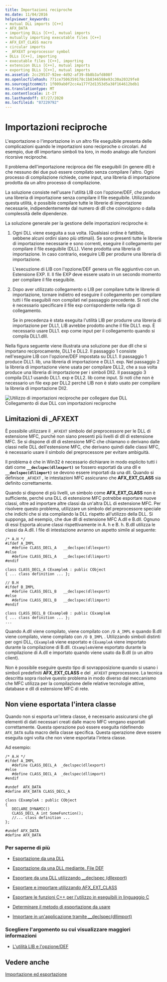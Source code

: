 ```yaml
---
title: Importazioni reciproche
ms.date: 11/04/2016
helpviewer_keywords:
- mutual DLL imports [C++]
- AFX_DATA
- importing DLLs [C++], mutual imports
- mutually importing executable files [C++]
- AFX_EXT_CLASS macro
- circular imports
- _AFXEXT preprocessor symbol
- DLLs [C++], importing
- executable files [C++], importing
- extension DLLs [C++], mutual imports
- exporting DLLs [C++], mutual imports
ms.assetid: 2cc29537-92ee-4d92-af39-8b8b3afd808f
ms.openlocfilehash: 771ce7506359178c1b8346598e93c30a20329fe8
ms.sourcegitcommit: 1f009ab0f2cc4a177f2d1353d5a38f164612bdb1
ms.translationtype: MT
ms.contentlocale: it-IT
ms.lasthandoff: 07/27/2020
ms.locfileid: "87229792"
---
```

# <a name="mutual-imports"></a>Importazioni reciproche

L'esportazione o l'importazione in un altro file eseguibile presenta delle complicazioni quando le importazioni sono reciproche o circolari. Ad esempio, due dll importano simboli tra loro, in modo analogo alle funzioni ricorsive reciproche.

Il problema dell'importazione reciproca dei file eseguibili (in genere dll) è che nessuno dei due può essere compilato senza compilare l'altro. Ogni processo di compilazione richiede, come input, una libreria di importazione prodotta da un altro processo di compilazione.

La soluzione consiste nell'usare l'utilità LIB con l'opzione/DEF, che produce una libreria di importazione senza compilare il file eseguibile. Utilizzando questa utilità, è possibile compilare tutte le librerie di importazione necessarie, indipendentemente dal numero di dll che coinvolgono o dalla complessità delle dipendenze.

La soluzione generale per la gestione delle importazioni reciproche è:

1. Ogni DLL viene eseguita a sua volta. (Qualsiasi ordine è fattibile, sebbene alcuni ordini siano più ottimali). Se sono presenti tutte le librerie di importazione necessarie e sono correnti, eseguire il collegamento per compilare il file eseguibile (DLL). Viene prodotta una libreria di importazione. In caso contrario, eseguire LIB per produrre una libreria di importazione.

   L'esecuzione di LIB con l'opzione/DEF genera un file aggiuntivo con un. Estensione EXP. Il. Il file EXP deve essere usato in un secondo momento per compilare il file eseguibile.

1. Dopo aver utilizzato collegamento o LIB per compilare tutte le librerie di importazione, tornare indietro ed eseguire il collegamento per compilare tutti i file eseguibili non compilati nel passaggio precedente. Si noti che è necessario specificare il file exp corrispondente nella riga di collegamento.

   Se in precedenza è stata eseguita l'utilità LIB per produrre una libreria di importazione per DLL1, LIB avrebbe prodotto anche il file DLL1. exp. È necessario usare DLL1. exp come input per il collegamento quando si compila DLL1.dlll.

Nella figura seguente viene illustrata una soluzione per due dll che si importano reciprocamente, DLL1 e DLL2. Il passaggio 1 consiste nell'eseguire LIB con l'opzione/DEF impostata su DLL1. Il passaggio 1 produce DLL1. lib, una libreria di importazione e DLL1. exp. Nel passaggio 2 la libreria di importazione viene usata per compilare DLL2, che a sua volta produce una libreria di importazione per i simboli Dll2. Il passaggio 3 compila DLL1 usando DLL1. exp e DLL2. lib come input. Si noti che non è necessario un file exp per DLL2 perché LIB non è stato usato per compilare la libreria di importazione Dll2.

![Utilizzo di importazioni reciproche per collegare due DLL](media/vc37yj1.gif "Utilizzo di importazioni reciproche per collegare due DLL")<br/>
Collegamento di due DLL con importazioni reciproche

## <a name="limitations-of-_afxext"></a>Limitazioni di _AFXEXT

È possibile utilizzare il `_AFXEXT` simbolo del preprocessore per le DLL di estensione MFC, purché non siano presenti più livelli di dll di estensione MFC. Se si dispone di dll di estensione MFC che chiamano o derivano dalle classi nelle DLL dell'estensione MFC, che derivano quindi dalle classi MFC, è necessario usare il simbolo del preprocessore per evitare ambiguità.

Il problema è che in Win32 è necessario dichiarare in modo esplicito tutti i dati come **`__declspec(dllexport)`** se fossero esportati da una dll e **`__declspec(dllimport)`** se devono essere importati da una dll. Quando si definisce `_AFXEXT` , le intestazioni MFC assicurano che **AFX_EXT_CLASS** sia definito correttamente.

Quando si dispone di più livelli, un simbolo come **AFX_EXT_CLASS** non è sufficiente, perché una DLL di estensione MFC potrebbe esportare nuove classi, oltre ad importare altre classi da un'altra DLL di estensione MFC. Per risolvere questo problema, utilizzare un simbolo del preprocessore speciale che indichi che si sta compilando la DLL rispetto all'utilizzo della DLL. Si supponga, ad esempio, che due dll di estensione MFC A.dll e B.dll. Ognuno di essi Esporta alcune classi rispettivamente in A. h e B. h. B.dll utilizza le classi da A.dll. I file di intestazione avranno un aspetto simile al seguente:

```
/* A.H */
#ifdef A_IMPL
   #define CLASS_DECL_A   __declspec(dllexport)
#else
   #define CLASS_DECL_A   __declspec(dllimport)
#endif

class CLASS_DECL_A CExampleA : public CObject
{ ... class definition ... };

// B.H
#ifdef B_IMPL
   #define CLASS_DECL_B   __declspec(dllexport)
#else
   #define CLASS_DECL_B   __declspec(dllimport)
#endif

class CLASS_DECL_B CExampleB : public CExampleA
{ ... class definition ... };
...
```

Quando A.dll viene compilato, viene compilato con `/D A_IMPL` e quando B.dll viene compilato, viene compilato con `/D B_IMPL` . Utilizzando simboli distinti per ogni DLL, `CExampleB` viene esportato e `CExampleA` viene importato durante la compilazione di B.dll. `CExampleA`viene esportato durante la compilazione di A.dll e importato quando viene usato da B.dll (o un altro client).

Non è possibile eseguire questo tipo di sovrapposizione quando si usano i simboli predefiniti **AFX_EXT_CLASS** e del `_AFXEXT` preprocessore. La tecnica descritta sopra risolve questo problema in modo diverso dal meccanismo che MFC utilizza per la compilazione delle relative tecnologie attive, database e dll di estensione MFC di rete.

## <a name="not-exporting-the-entire-class"></a>Non viene esportata l'intera classe

Quando non si esporta un'intera classe, è necessario assicurarsi che gli elementi di dati necessari creati dalle macro MFC vengano esportati correttamente. Questa operazione può essere eseguita ridefinendo `AFX_DATA` sulla macro della classe specifica. Questa operazione deve essere eseguita ogni volta che non viene esportata l'intera classe.

Ad esempio:

```
/* A.H */
#ifdef A_IMPL
   #define CLASS_DECL_A  _declspec(dllexport)
#else
   #define CLASS_DECL_A  _declspec(dllimport)
#endif

#undef  AFX_DATA
#define AFX_DATA CLASS_DECL_A

class CExampleA : public CObject
{
   DECLARE_DYNAMIC()
   CLASS_DECL_A int SomeFunction();
   //... class definition ...
};

#undef AFX_DATA
#define AFX_DATA
```

### <a name="what-do-you-want-to-do"></a>Per saperne di più

- [Esportazione da una DLL](exporting-from-a-dll.md)

- [Esportazione da una DLL mediante. File DEF](exporting-from-a-dll-using-def-files.md)

- [Esportare da una DLL utilizzando __declspec (dllexport)](exporting-from-a-dll-using-declspec-dllexport.md)

- [Esportare e importare utilizzando AFX_EXT_CLASS](exporting-and-importing-using-afx-ext-class.md)

- [Esportare le funzioni C++ per l'utilizzo in eseguibili in linguaggio C](exporting-cpp-functions-for-use-in-c-language-executables.md)

- [Determinare il metodo di esportazione da usare](determining-which-exporting-method-to-use.md)

- [Importare in un'applicazione tramite __declspec(dllimport)](importing-into-an-application-using-declspec-dllimport.md)

### <a name="what-do-you-want-to-know-more-about"></a>Scegliere l'argomento su cui visualizzare maggiori informazioni

- [L'utilità LIB e l'opzione/DEF](reference/lib-reference.md)

## <a name="see-also"></a>Vedere anche

[Importazione ed esportazione](importing-and-exporting.md)
